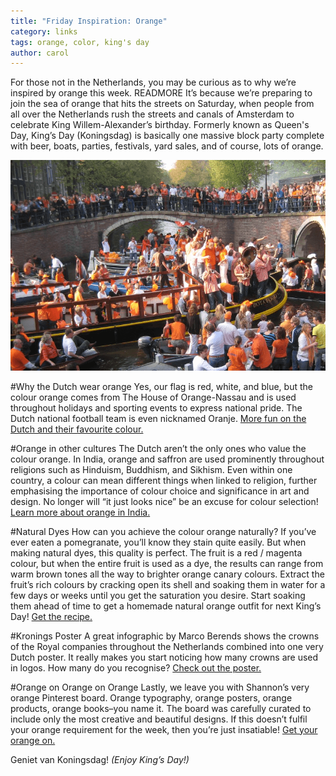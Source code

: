 ```yaml
---
title: "Friday Inspiration: Orange"
category: links
tags: orange, color, king's day
author: carol
---
```


For those not in the Netherlands, you may be curious as to why we’re inspired by orange this week. READMORE It’s because we’re preparing to join the sea of orange that hits the streets on Saturday, when people from all over the Netherlands rush the streets and canals of Amsterdam to celebrate King Willem-Alexander’s birthday. Formerly known as Queen's Day, King’s Day (Koningsdag) is basically one massive block party complete with beer, boats, parties, festivals, yard sales, and of course, lots of orange.

![Image from full-timetraveler.com](2014-04-25-links/kingsday.png)

#Why the Dutch wear orange
Yes, our flag is red, white, and blue, but the colour orange comes from The House of Orange-Nassau and is used throughout holidays and sporting events to express national pride. The Dutch national football team is even nicknamed Oranje. [More fun on the Dutch and their favourite colour.](http://stuffdutchpeoplelike.com/2010/11/30/no-7-orange/)

#Orange in other cultures
The Dutch aren’t the only ones who value the colour orange. In India, orange and saffron are used prominently throughout religions such as Hinduism, Buddhism, and Sikhism. Even within one country, a colour can mean different things when linked to religion, further emphasising the importance of colour choice and significance in art and design. No longer will “it just looks nice” be an excuse for colour selection! [Learn more about orange in India.](http://sbdsisaikat.wordpress.com/2013/08/01/religious-significance-and-meaning-of-the-color-orange-saffron/)

#Natural Dyes
How can you achieve the colour orange naturally? If you’ve ever eaten a pomegranate, you’ll know they stain quite easily. But when making natural dyes, this quality is perfect. The fruit is a red / magenta colour, but when the entire fruit is used as a dye, the results can range from warm brown tones all the way to brighter orange canary colours. Extract the fruit’s rich colours by cracking open its shell and soaking them in water for a few days or weeks until you get the saturation you desire. Start soaking them ahead of time to get a homemade natural orange outfit for next King’s Day!
[Get the recipe.](http://www.folkfibers.com/blogs/news/7363630-natural-dyes-pomegranates)

#Kronings Poster
A great infographic by Marco Berends shows the crowns of the Royal companies throughout the Netherlands combined into one very Dutch poster. It really makes you start noticing how many crowns are used in logos. How many do you recognise? [Check out the poster.](http://www.creativereview.co.uk/feed/april-2013/30/dutch-crowns)

#Orange on Orange on Orange
Lastly, we leave you with Shannon’s very orange Pinterest board. Orange typography, orange posters, orange products, orange books–you name it. The board was carefully curated to include only the most creative and beautiful designs. If this doesn’t fulfil your orange requirement for the week, then you’re just insatiable! [Get your orange on.](http://www.pinterest.com/shannonethomas/orange/)


Geniet van Koningsdag! _(Enjoy King’s Day!)_
